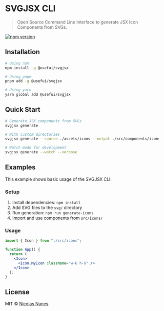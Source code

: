 # SVGJSX CLI

> Open Source Command Line Interface to generate JSX Icon Components from SVGs.

[![npm version](https://img.shields.io/npm/v/@usefui/svgjsx.svg)](https://npmjs.com/package/@usefui/svgjsx)

## Installation

```bash
# Using npm
npm install -g @usefui/svgjsx

# Using pnpm
pnpm add -g @usefui/svgjsx

# Using yarn
yarn global add @usefui/svgjsx
```

## Quick Start

```bash
# Generate JSX components from SVGs
svgjsx generate

# With custom directories
svgjsx generate --source ./assets/icons --output ./src/components/icons

# Watch mode for development
svgjsx generate --watch --verbose
```

## Examples

This example shows basic usage of the SVGJSX CLI.

### Setup

1. Install dependencies: `npm install`
2. Add SVG files to the `svg/` directory
3. Run generation: `npm run generate-icons`
4. Import and use components from `src/icons/`

### Usage

```jsx
import { Icon } from "./src/icons";

function App() {
  return (
    <Icon>
      <Icon.MyIcon className="w-6 h-6" />
    </Icon>
  );
}
```

## License

MIT © [Nicolas Nunes](https://github.com/foundation-ui/svgjsx)
